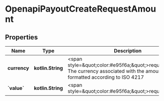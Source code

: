 
# OpenapiPayoutCreateRequestAmount

## Properties
Name | Type | Description | Notes
------------ | ------------- | ------------- | -------------
**currency** | **kotlin.String** | &lt;span style&#x3D;\&quot;color:#e95f6a;\&quot;&gt;required&lt;/span&gt;  The currency associated with the amount value, formatted according to ISO 4217 |  [optional]
**&#x60;value&#x60;** | **kotlin.String** | &lt;span style&#x3D;\&quot;color:#e95f6a;\&quot;&gt;required&lt;/span&gt; |  [optional]



